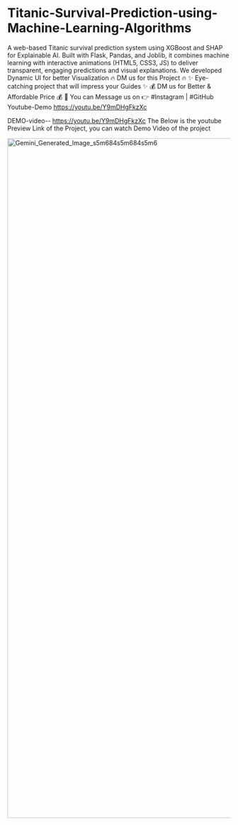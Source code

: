 # Titanic-Survival-Prediction-using-Machine-Learning-Algorithms
A web-based Titanic survival prediction system using XGBoost and SHAP for Explainable AI. Built with Flask, Pandas, and Joblib, it combines machine learning with interactive animations (HTML5, CSS3, JS) to deliver transparent, engaging predictions and visual explanations. We developed Dynamic UI for better Visualization
🔥 DM us for this Project 🔥
✨ Eye-catching project that will impress your Guides ✨
💰 DM us for Better & Affordable Price 💰
📩 You can Message us on 👉 #Instagram | #GitHub Youtube-Demo https://youtu.be/Y9mDHgFkzXc

DEMO-video-- https://youtu.be/Y9mDHgFkzXc
The Below is the youtube Preview Link of the Project, you can watch Demo Video of the project


<img width="2816" height="1536" alt="Gemini_Generated_Image_s5m684s5m684s5m6" src="https://github.com/user-attachments/assets/bf2d0ff3-c57d-4ae9-8f64-e27f2b6b4476" />

